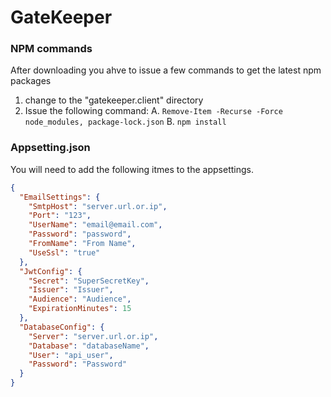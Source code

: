 # GateKeeper

### NPM commands

After downloading you ahve to issue a few commands to get the latest npm packages

1. change to the "gatekeeper.client" directory
2. Issue the following command:
  A. `Remove-Item -Recurse -Force node_modules, package-lock.json`
  B. `npm install` 

### Appsetting.json

You will need to add the following itmes to the appsettings.

```json
{
  "EmailSettings": {
    "SmtpHost": "server.url.or.ip",
    "Port": "123",
    "UserName": "email@email.com",
    "Password": "password",
    "FromName": "From Name",
    "UseSsl": "true"
  },
  "JwtConfig": {
    "Secret": "SuperSecretKey",
    "Issuer": "Issuer",
    "Audience": "Audience",
    "ExpirationMinutes": 15
  },
  "DatabaseConfig": {
    "Server": "server.url.or.ip",
    "Database": "databaseName",
    "User": "api_user",
    "Password": "Password"
  }
}
```